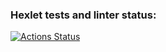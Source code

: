 ### Hexlet tests and linter status:
[![Actions Status](https://github.com/pxfrmd/layout-designer-project-58/workflows/hexlet-check/badge.svg)](https://github.com/pxfrmd/layout-designer-project-58/actions)